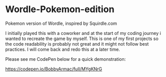 # Wordle-Pokemon-edition
Pokemon version of Wordle, inspired by Squirdle.com

I initially played this with a coworker and at the start of my coding journey i wanted to recreate the game by myself.
This is one of my first projects so the code readability is probably not great and it might not follow best practices.
I will come back and redo this at a later time.

Please see me CodePen below for a quick demonstration:

https://codepen.io/BobbyArmac/full/MYgKNrG 
